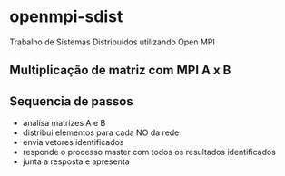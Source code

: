 # openmpi-sdist
Trabalho de Sistemas Distribuidos utilizando Open MPI

## Multiplicação de matriz com MPI A x B

## Sequencia de passos

* analisa matrizes A e B
* distribui elementos para cada NO da rede
* envia vetores identificados
* responde o processo master com todos os resultados identificados
* junta a resposta e apresenta